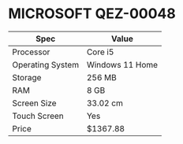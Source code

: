# MICROSOFT QEZ-00048

| Spec | Value |
|---|---|
| Processor | Core i5 |
| Operating System | Windows 11 Home |
| Storage | 256 MB |
| RAM | 8 GB |
| Screen Size | 33.02 cm |
| Touch Screen | Yes |
| Price | $1367.88 |

